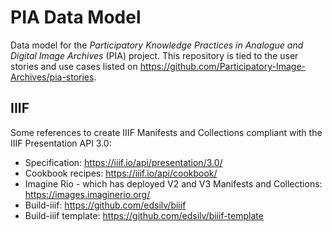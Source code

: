 # PIA Data Model
Data model for the _Participatory Knowledge Practices in Analogue and Digital Image Archives_ (PIA) project. This repository is tied to the user stories and use cases listed on https://github.com/Participatory-Image-Archives/pia-stories. 

## IIIF

Some references to create IIIF Manifests and Collections compliant with the IIIF Presentation API 3.0: 

- Specification: https://iiif.io/api/presentation/3.0/
- Cookbook recipes: https://iiif.io/api/cookbook/
- Imagine Rio - which has deployed V2 and V3 Manifests and Collections: https://images.imaginerio.org/
- Build-iiif: https://github.com/edsilv/biiif
- Build-iiif template: https://github.com/edsilv/biiif-template
